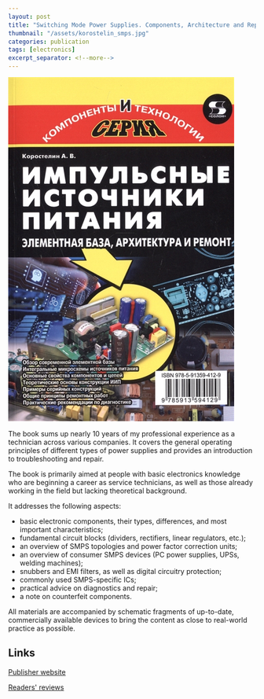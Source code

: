 ```yaml
---
layout: post
title: "Switching Mode Power Supplies. Components, Architecture and Repair."
thumbnail: "/assets/korostelin_smps.jpg"
categories: publication
tags: [electronics]
excerpt_separator: <!--more-->
---
```


![Book cover image](/assets/korostelin_smps.jpg)

The book sums up nearly 10 years of my professional experience as a technician across various companies. It covers the general operating principles of different types of power supplies and provides an introduction to troubleshooting and repair.

The book is primarily aimed at people with basic electronics knowledge who are beginning a career as service technicians, as well as those already working in the field but lacking theoretical background.

<!--more-->

It addresses the following aspects:

- basic electronic components, their types, differences, and most important characteristics;
- fundamental circuit blocks (dividers, rectifiers, linear regulators, etc.);
- an overview of SMPS topologies and power factor correction units;
- an overview of consumer SMPS devices (PC power supplies, UPSs, welding machines);
- snubbers and EMI filters, as well as digital circuitry protection;
- commonly used SMPS-specific ICs;
- practical advice on diagnostics and repair;
- a note on counterfeit components.

All materials are accompanied by schematic fragments of up-to-date, commercially available devices to bring the content as close to real-world practice as possible.

## Links

[Publisher website](https://solon-press.ru/impulsnye-istochniki-pitaniya-elementnaya-baza-arhitektura-i-remont)

[Readers' reviews](https://www.ozon.ru/product/impulsnye-istochniki-pitaniya-elementnaya-baza-arhitektura-i-remont-korostelin-aleksandr-viktorovich-217051633/reviews)
